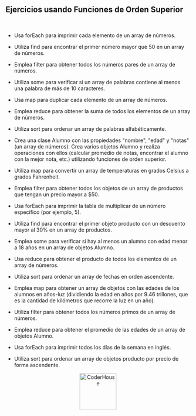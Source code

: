 ## Ejercicios usando Funciones de Orden Superior

<br>

* Usa forEach para imprimir cada elemento de un array de números.

* Utiliza find para encontrar el primer número mayor que 50 en un array de números.

* Emplea filter para obtener todos los números pares de un array de números.

* Utiliza some para verificar si un array de palabras contiene al menos una palabra de más de 10 caracteres.

* Usa map para duplicar cada elemento de un array de números.

* Emplea reduce para obtener la suma de todos los elementos de un array de números.

* Utiliza sort para ordenar un array de palabras alfabéticamente.

* Crea una clase Alumno con las propiedades "nombre", "edad" y "notas" (un array de números). Crea varios objetos Alumno y realiza operaciones con ellos (calcular promedio de notas, encontrar el alumno con la mejor nota, etc.) utilizando funciones de orden superior.

* Utiliza map para convertir un array de temperaturas en grados Celsius a grados Fahrenheit.

* Emplea filter para obtener todos los objetos de un array de productos que tengan un precio mayor a $50.

* Usa forEach para imprimir la tabla de multiplicar de un número específico (por ejemplo, 5).

* Utiliza find para encontrar el primer objeto producto con un descuento mayor al 30% en un array de productos.

* Emplea some para verificar si hay al menos un alumno con edad menor a 18 años en un array de objetos Alumno.

* Usa reduce para obtener el producto de todos los elementos de un array de números.

* Utiliza sort para ordenar un array de fechas en orden ascendente.

* Emplea map para obtener un array de objetos con las edades de los alumnos en años-luz (dividiendo la edad en años por 9.46 trillones, que es la cantidad de kilómetros que recorre la luz en un año).

* Utiliza filter para obtener todos los números primos de un array de números.

* Emplea reduce para obtener el promedio de las edades de un array de objetos Alumno.

* Usa forEach para imprimir todos los días de la semana en inglés.

* Utiliza sort para ordenar un array de objetos producto por precio de forma ascendente.

<p align="center"> 
    <img src="https://jobs.coderhouse.com/assets/logos_coderhouse.png" alt="CoderHouse"  height="100"/>
</p>